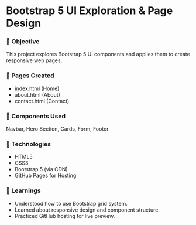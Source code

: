 # Bootstrap 5 UI Exploration & Page Design

### 🔹 Objective
This project explores Bootstrap 5 UI components and applies them to create responsive web pages.

### 🔹 Pages Created
- index.html (Home)
- about.html (About)
- contact.html (Contact)

### 🔹 Components Used
Navbar, Hero Section, Cards, Form, Footer

### 🔹 Technologies
- HTML5
- CSS3
- Bootstrap 5 (via CDN)
- GitHub Pages for Hosting

### 🔹 Learnings
- Understood how to use Bootstrap grid system.
- Learned about responsive design and component structure.
- Practiced GitHub hosting for live preview.
